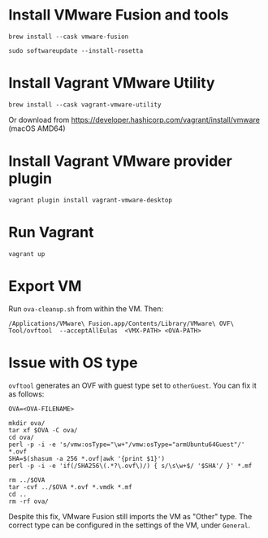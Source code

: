 # Install VMware Fusion and tools

```
brew install --cask vmware-fusion
```

```
sudo softwareupdate --install-rosetta
```


# Install Vagrant VMware Utility

```
brew install --cask vagrant-vmware-utility
```

Or download from https://developer.hashicorp.com/vagrant/install/vmware (macOS AMD64)


# Install Vagrant VMware provider plugin

```
vagrant plugin install vagrant-vmware-desktop
```


# Run Vagrant

```
vagrant up
```


# Export VM

Run `ova-cleanup.sh` from within the VM.
Then:

```
/Applications/VMware\ Fusion.app/Contents/Library/VMware\ OVF\ Tool/ovftool  --acceptAllEulas  <VMX-PATH> <OVA-PATH>
```


# Issue with OS type

`ovftool` generates an OVF with guest type set to `otherGuest`. You can fix it as follows:

```
OVA=<OVA-FILENAME>

mkdir ova/
tar xf $OVA -C ova/
cd ova/
perl -p -i -e 's/vmw:osType="\w+"/vmw:osType="armUbuntu64Guest"/' *.ovf
SHA=$(shasum -a 256 *.ovf|awk '{print $1}')
perl -p -i -e 'if(/SHA256\(.*?\.ovf\)/) { s/\s\w+$/ '$SHA'/ }' *.mf

rm ../$OVA
tar -cvf ../$OVA *.ovf *.vmdk *.mf
cd ..
rm -rf ova/
```

Despite this fix, VMware Fusion still imports the VM as "Other" type.
The correct type can be configured in the settings of the VM, under `General`.
